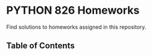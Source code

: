 # PYTHON 826 Homeworks

Find solutions to homeworks assigned in this repository.

## Table of Contents

